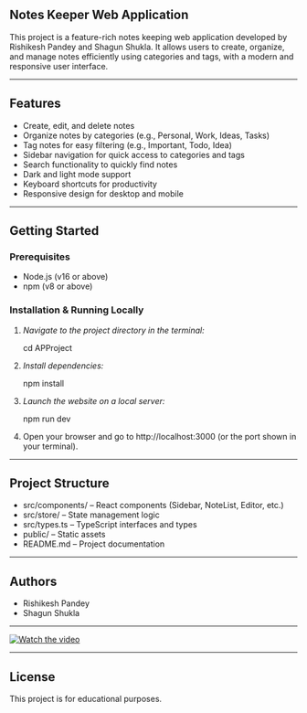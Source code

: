 ## Notes Keeper Web Application

This project is a feature-rich notes keeping web application developed by Rishikesh Pandey and Shagun Shukla. It allows users to create, organize, and manage notes efficiently using categories and tags, with a modern and responsive user interface.

---

## Features

- Create, edit, and delete notes
- Organize notes by categories (e.g., Personal, Work, Ideas, Tasks)
- Tag notes for easy filtering (e.g., Important, Todo, Idea)
- Sidebar navigation for quick access to categories and tags
- Search functionality to quickly find notes
- Dark and light mode support
- Keyboard shortcuts for productivity
- Responsive design for desktop and mobile

---

## Getting Started

### Prerequisites

- Node.js (v16 or above)
- npm (v8 or above)

### Installation & Running Locally

1. *Navigate to the project directory in the terminal:*
   
   cd APProject
   

2. *Install dependencies:*
   
   npm install
   

3. *Launch the website on a local server:*
   
   npm run dev
   

4. Open your browser and go to http://localhost:3000 (or the port shown in your terminal).

---

## Project Structure

- src/components/ – React components (Sidebar, NoteList, Editor, etc.)
- src/store/ – State management logic
- src/types.ts – TypeScript interfaces and types
- public/ – Static assets
- README.md – Project documentation

---

## Authors

- Rishikesh Pandey
- Shagun Shukla

---

[![Watch the video](https://img.youtube.com/vi/E294N26e4-A/0.jpg)](https://youtu.be/E294N26e4-A)

---

## License

This project is for educational purposes.

